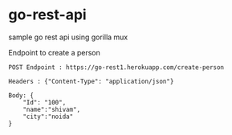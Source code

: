 # go-rest-api
sample go rest api using gorilla mux

Endpoint to create a person

```
POST Endpoint : https://go-rest1.herokuapp.com/create-person

Headers : {"Content-Type": "application/json"}

Body: {
	"Id": "100",
	"name":"shivam",
	"city":"noida"
}

```

